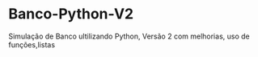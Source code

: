 # Banco-Python-V2
Simulação de Banco ultilizando Python, Versão 2 com melhorias, uso de funções,listas
